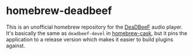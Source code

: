 # homebrew-deadbeef

This is an unofficial homebrew repository for the
[DeaDBeeF](https://deadbeef.sourceforge.io/) audio player. It's basically the
same as `deadbeef-devel` in
[homebrew-cask](https://github.com/Homebrew/homebrew-cask), but it pins the
application to a release version which makes it easier to build plugins
against.
